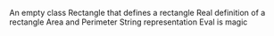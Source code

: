 An empty class Rectangle that defines a rectangle
Real definition of a rectangle
Area and Perimeter
String representation
Eval is magic
